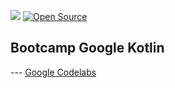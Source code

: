 <a href="CONTRIBUTING.md" alt="Hacktoberfest"><img src="https://badgen.net/badge/hacktoberfest/friendly/blue" /></a>
[![Open Source](https://badges.frapsoft.com/os/v3/open-source.svg?v=103)](https://opensource.org/)

## Bootcamp Google Kotlin
--- [Google Codelabs](https://developer.android.com/codelabs/kotlin-bootcamp-welcome)

